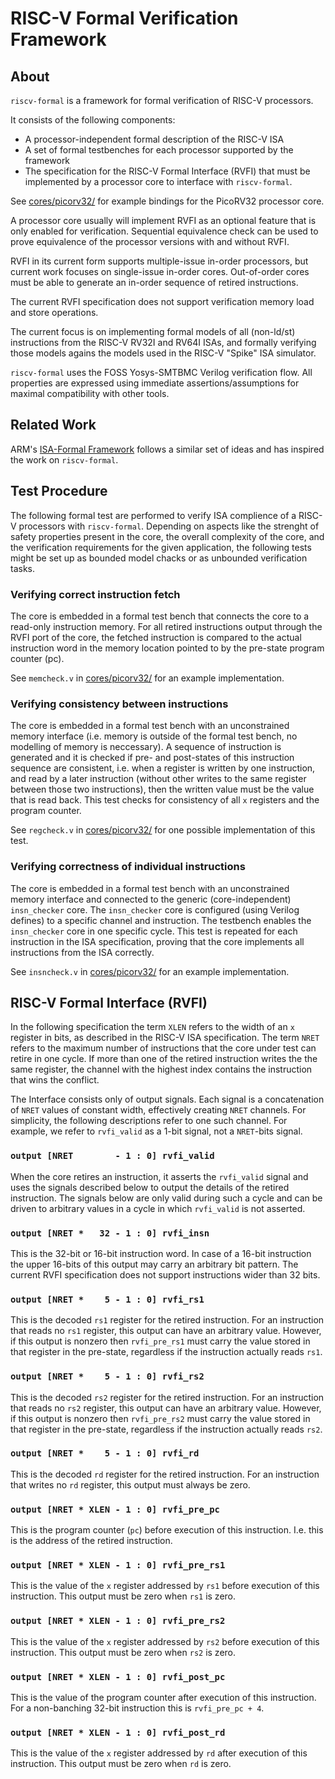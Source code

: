 RISC-V Formal Verification Framework
====================================

About
-----

`riscv-formal` is a framework for formal verification of RISC-V processors.

It consists of the following components:
- A processor-independent formal description of the RISC-V ISA
- A set of formal testbenches for each processor supported by the framework
- The specification for the RISC-V Formal Interface (RVFI) that must be implemented by a processor core to interface with `riscv-formal`.

See [cores/picorv32/](cores/picorv32/) for example bindings for the PicoRV32 processor core.

A processor core usually will implement RVFI as an optional feature that is only enabled for verification. Sequential equivalence check can be used to prove equivalence of the processor versions with and without RVFI.

RVFI in its current form supports multiple-issue in-order processors, but current work focuses on single-issue in-order cores. Out-of-order cores must be able to generate an in-order sequence of retired instructions.

The current RVFI specification does not support verification memory load and store operations.

The current focus is on implementing formal models of all (non-ld/st) instructions from the RISC-V RV32I and RV64I ISAs, and formally verifying those models agains the models used in the RISC-V "Spike" ISA simulator.

`riscv-formal` uses the FOSS Yosys-SMTBMC Verilog verification flow. All properties are expressed using immediate assertions/assumptions for maximal compatibility with other tools.

Related Work
------------

ARM's [ISA-Formal Framework](https://alastairreid.github.io/papers/cav2016_isa_formal.pdf) follows a similar set of ideas and has inspired the work on `riscv-formal`.

Test Procedure
--------------

The following formal test are performed to verify ISA complience of a RISC-V processors with `riscv-formal`. Depending on aspects like the strenght of safety properties present in the core, the overall complexity of the core, and the verification requirements for the given application, the following tests might be set up as bounded model chacks or as unbounded verification tasks.

### Verifying correct instruction fetch

The core is embedded in a formal test bench that connects the core to a read-only instruction memory. For all retired instructions output through the RVFI port of the core, the fetched instruction is compared to the actual instruction word in the memory location pointed to by the pre-state program counter (pc).

See `memcheck.v` in [cores/picorv32/](cores/picorv32/) for an example implementation.

### Verifying consistency between instructions

The core is embedded in a formal test bench with an unconstrained memory interface (i.e. memory is outside of the formal test bench, no modelling of memory is neccessary). A sequence of instruction is generated and it is checked if pre- and post-states of this instruction sequence are consistent, i.e. when a register is written by one instruction, and read by a later instruction (without other writes to the same register between those two instructions), then the written value must be the value that is read back. This test checks for consistency of all `x` registers and the program counter.

See `regcheck.v` in [cores/picorv32/](cores/picorv32/) for one possible implementation of this test.

### Verifying correctness of individual instructions

The core is embedded in a formal test bench with an unconstrained memory interface and connected to the generic (core-independent) `insn_checker` core. The `insn_checker` core is configured (using Verilog defines) to a specific channel and instruction. The testbench enables the `insn_checker` core in one specific cycle. This test is repeated for each instruction in the ISA specification, proving that the core implements all instructions from the ISA correctly.

See `insncheck.v` in [cores/picorv32/](cores/picorv32/) for an example implementation.

RISC-V Formal Interface (RVFI)
------------------------------

In the following specification the term `XLEN` refers to the width of an `x` register in bits, as described in the RISC-V ISA specification. The term `NRET` refers to the maximum number of instructions that the core under test can retire in one cycle. If more than one of the retired instruction writes the the same register, the channel with the highest index contains the instruction that wins the conflict.

The Interface consists only of output signals. Each signal is a concatenation of `NRET` values of constant width, effectively creating `NRET` channels. For simplicity, the following descriptions refer to one such channel. For example, we refer to `rvfi_valid` as a 1-bit signal, not a `NRET`-bits signal.

### `output [NRET        - 1 : 0] rvfi_valid`

When the core retires an instruction, it asserts the `rvfi_valid` signal and uses the signals described below to output the details of the retired instruction. The signals below are only valid during such a cycle and can be driven to arbitrary values in a cycle in which `rvfi_valid` is not asserted.

### `output [NRET *   32 - 1 : 0] rvfi_insn`

This is the 32-bit or 16-bit instruction word. In case of a 16-bit instruction the upper 16-bits of this output may carry an arbitrary bit pattern. The current RVFI specification does not support instructions wider than 32 bits.

### `output [NRET *    5 - 1 : 0] rvfi_rs1`

This is the decoded `rs1` register for the retired instruction. For an instruction that reads no `rs1` register, this output can have an arbitrary value. However, if this output is nonzero then `rvfi_pre_rs1` must carry the value stored in that register in the pre-state, regardless if the instruction actually reads `rs1`.

### `output [NRET *    5 - 1 : 0] rvfi_rs2`

This is the decoded `rs2` register for the retired instruction. For an instruction that reads no `rs2` register, this output can have an arbitrary value. However, if this output is nonzero then `rvfi_pre_rs2` must carry the value stored in that register in the pre-state, regardless if the instruction actually reads `rs2`.

### `output [NRET *    5 - 1 : 0] rvfi_rd`

This is the decoded `rd` register for the retired instruction. For an instruction that writes no `rd` register, this output must always be zero.

### `output [NRET * XLEN - 1 : 0] rvfi_pre_pc`

This is the program counter (`pc`) before execution of this instruction. I.e. this is the address of the retired instruction.

### `output [NRET * XLEN - 1 : 0] rvfi_pre_rs1`

This is the value of the `x` register addressed by `rs1` before execution of this instruction. This output must be zero when `rs1` is zero.

### `output [NRET * XLEN - 1 : 0] rvfi_pre_rs2`

This is the value of the `x` register addressed by `rs2` before execution of this instruction. This output must be zero when `rs2` is zero.

### `output [NRET * XLEN - 1 : 0] rvfi_post_pc`

This is the value of the program counter after execution of this instruction. For a non-banching 32-bit instruction this is `rvfi_pre_pc + 4`.

### `output [NRET * XLEN - 1 : 0] rvfi_post_rd`

This is the value of the `x` register addressed by `rd` after execution of this instruction. This output must be zero when `rd` is zero.

